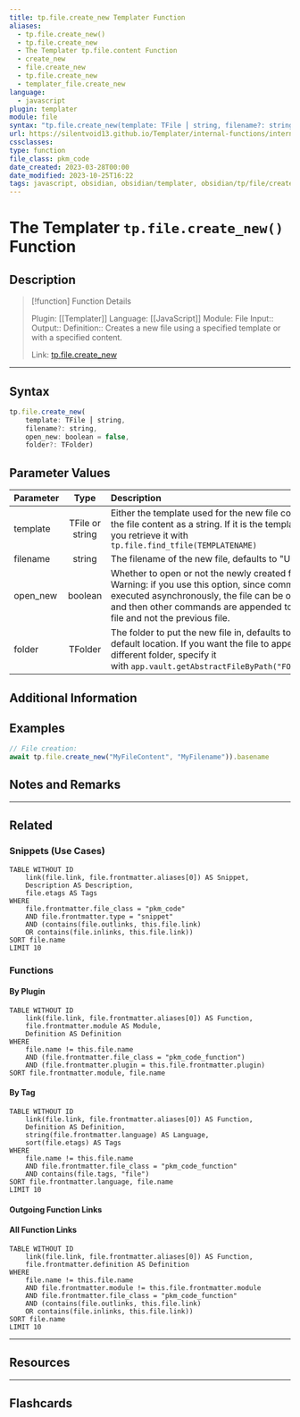 ```yaml
---
title: tp.file.create_new Templater Function
aliases:
  - tp.file.create_new()
  - tp.file.create_new
  - The Templater tp.file.content Function
  - create_new
  - file.create_new
  - tp.file.create_new
  - templater_file.create_new
language:
  - javascript
plugin: templater
module: file
syntax: "tp.file.create_new(template: TFile ⎮ string, filename?: string, open_new: boolean = false, folder?: TFolder)"
url: https://silentvoid13.github.io/Templater/internal-functions/internal-modules/file-module.html#tpfilecreate_newtemplate-tfile--string-filename-string-open_new-boolean--false-folder-tfolder
cssclasses:
type: function
file_class: pkm_code
date_created: 2023-03-28T00:00
date_modified: 2023-10-25T16:22
tags: javascript, obsidian, obsidian/templater, obsidian/tp/file/create_new
---
```

# The Templater `tp.file.create_new()` Function

## Description

> [!function] Function Details
>
> Plugin: [[Templater]]
> Language: [[JavaScript]]
> Module: File
> Input::
> Output::
> Definition:: Creates a new file using a specified template or with a specified content.
>
> Link: [tp.file.create_new](https://silentvoid13.github.io/Templater/internal-functions/internal-modules/file-module.html#tpfilecreate_newtemplate-tfile--string-filename-string-open_new-boolean--false-folder-tfolder)

---

## Syntax

```javascript
tp.file.create_new(
	template: TFile ⎮ string,
	filename?: string,
	open_new: boolean = false,
	folder?: TFolder)
```

## Parameter Values

| Parameter |      Type       | Description                                                                                                                                                                                                                               |
|:--------- |:---------------:|:----------------------------------------------------------------------------------------------------------------------------------------------------------------------------------------------------------------------------------------- |
| template  | TFile or string | Either the template used for the new file content, or the file content as a string. If it is the template to use, you retrieve it with `tp.file.find_tfile(TEMPLATENAME)`                                                                   |
| filename  |     string      | The filename of the new file, defaults to "Untitled".                                                                                                                                                                                     |
| open_new  |     boolean     | Whether to open or not the newly created file. Warning: if you use this option, since commands are executed asynchronously, the file can be opened first and then other commands are appended to that new file and not the previous file. |
| folder    |     TFolder     | The folder to put the new file in, defaults to obsidian's default location. If you want the file to appear in a different folder, specify it with `app.vault.getAbstractFileByPath("FOLDERNAME")`                                         |

## Additional Information

## Examples

```javascript
// File creation:
await tp.file.create_new("MyFileContent", "MyFilename")).basename
```

## Notes and Remarks

---

## Related

### Snippets (Use Cases)

<!-- Query limit 10  -->

```dataview
TABLE WITHOUT ID
	link(file.link, file.frontmatter.aliases[0]) AS Snippet,
	Description AS Description,
	file.etags AS Tags
WHERE
	file.frontmatter.file_class = "pkm_code"
	AND file.frontmatter.type = "snippet"
	AND (contains(file.outlinks, this.file.link)
	OR contains(file.inlinks, this.file.link))
SORT file.name
LIMIT 10
```

### Functions

#### By Plugin

```dataview
TABLE WITHOUT ID
	link(file.link, file.frontmatter.aliases[0]) AS Function,
	file.frontmatter.module AS Module,
	Definition AS Definition
WHERE
	file.name != this.file.name
	AND (file.frontmatter.file_class = "pkm_code_function")
	AND (file.frontmatter.plugin = this.file.frontmatter.plugin)
SORT file.frontmatter.module, file.name
```

#### By Tag

<!-- Add tags in contains function as needed  -->
<!-- Query limit 10  -->

```dataview
TABLE WITHOUT ID
	link(file.link, file.frontmatter.aliases[0]) AS Function,
	Definition AS Definition,
	string(file.frontmatter.language) AS Language,
	sort(file.etags) AS Tags
WHERE
	file.name != this.file.name
	AND file.frontmatter.file_class = "pkm_code_function"
	AND contains(file.tags, "file")
SORT file.frontmatter.language, file.name
LIMIT 10
```

#### Outgoing Function Links

<!-- Link related functions here -->

#### All Function Links

<!-- Excluding functions of the same module  -->
<!-- Query limit 10  -->

```dataview
TABLE WITHOUT ID
	link(file.link, file.frontmatter.aliases[0]) AS Function,
	file.frontmatter.definition AS Definition
WHERE
	file.name != this.file.name
	AND file.frontmatter.module != this.file.frontmatter.module
	AND file.frontmatter.file_class = "pkm_code_function"
	AND (contains(file.outlinks, this.file.link)
	OR contains(file.inlinks, this.file.link))
SORT file.name
LIMIT 10
```

---

## Resources

---

## Flashcards
